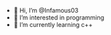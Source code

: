 - 👋 Hi, I’m @Infamous03
- 👀 I’m interested in programming
- 🌱 I’m currently learning c++

<!---
Infamous03/Infamous03 is a ✨ special ✨ repository because its `README.md` (this file) appears on your GitHub profile.
You can click the Preview link to take a look at your changes.
--->
